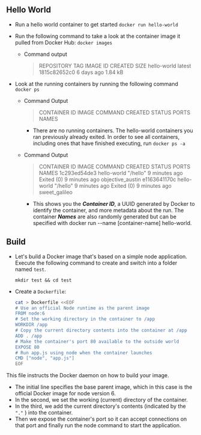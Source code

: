 ## Hello World

- Run a hello world container to get started
	```docker run hello-world```

- Run the following command to take a look at the container image it pulled from Docker Hub:
	```docker images```
	
	- Command output
	
		> REPOSITORY TAG IMAGE ID CREATED SIZE
		> hello-world latest 1815c82652c0 6 days ago 1.84 kB
- Look at the running containers by running the following command
```docker ps```
	
	- Command Output
	
		> CONTAINER ID IMAGE COMMAND CREATED STATUS PORTS NAMES
			
		- There are no running containers. The hello-world containers you ran previously already exited. In order to see all containers, including ones that have finished executing, run ```docker ps -a```
	
	- Command Output

		> CONTAINER ID IMAGE COMMAND CREATED STATUS PORTS NAMES
		> 1c293ed54de3 hello-world "/hello" 9 minutes ago Exited (0) 9 minutes ago objective_austin
		> e1163641170c hello-world "/hello" 9 minutes ago Exited (0) 9 minutes ago sweet_galileo
		- This shows you the ***Container ID***, a UUID generated by Docker to identify the container, and more metadata about the run. The container ***Names*** are also randomly generated but can be specified with docker run --name [container-name] hello-world.

## Build

- Let's build a Docker image that's based on a simple node application. Execute the following command to create and switch into a folder named  `test`.

   ```mkdir test && cd test```

- Create a `Dockerfile`:

	```bash 
	cat > Dockerfile <<EOF
	# Use an official Node runtime as the parent image
	FROM node:6
	# Set the working directory in the container to /app
	WORKDIR /app
	# Copy the current directory contents into the container at /app
	ADD . /app
	# Make the container's port 80 available to the outside world
	EXPOSE 80
	# Run app.js using node when the container launches
	CMD ["node", "app.js"]
	EOF
	```
	
This file instructs the Docker daemon on how to build your image.

-   The initial line specifies the base parent image, which in this case is the official Docker image for node version 6.
-   In the second, we set the working (current) directory of the container.
-   In the third, we add the current directory's contents (indicated by the  `"."`  ) into the container.
-   Then we expose the container's port so it can accept connections on that port and finally run the node command to start the application.

